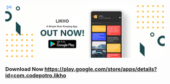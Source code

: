 ![alt](https://github.com/AhsanParadise/AhsanParadise/blob/master/LIKHO%20POSTER.jpg?v=5&s=500)
### Download Now https://play.google.com/store/apps/details?id=com.codepotro.likho
<!--
**AhsanParadise/AhsanParadise** is a ✨ _special_ ✨ repository because its `README.md` (this file) appears on your GitHub profile.

Here are some ideas to get you started:

- 🔭 I’m currently working on ...
- 🌱 I’m currently learning ...
- 👯 I’m looking to collaborate on ...
- 🤔 I’m looking for help with ...
- 💬 Ask me about ...
- 📫 How to reach me: ...
- 😄 Pronouns: ...
- ⚡ Fun fact: ...
-->
